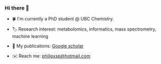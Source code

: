 ### Hi there 👋


- :four_leaf_clover:  I'm currently a PhD student @ UBC Chemistry.

- :label:  Research interest: metabolomics, informatics, mass spectrometry, machine learning

- :page_facing_up:  My publications: [Google scholar](https://scholar.google.ca/citations?user=en0zumcAAAAJ&hl=en)

- :envelope:  Reach me: philipxsp@hotmail.com


<!--
:cn:
- 🔭 I’m currently working on ...
- 🌱 I’m currently learning ...
- 👯 I’m looking to collaborate on ...
- 🤔 I’m looking for help with ...
- 💬 Ask me about ...
- 📫 How to reach me: ...
- 😄 Pronouns: ...
- ⚡ Fun fact: ...
-->
